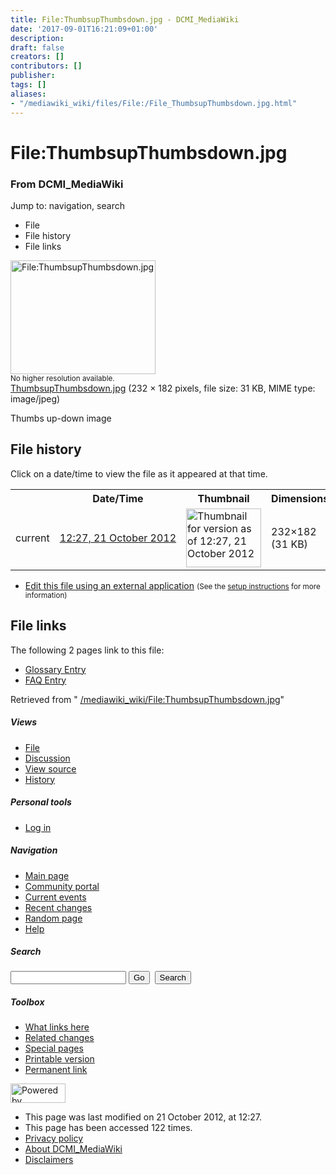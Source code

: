 ```yaml
---
title: File:ThumbsupThumbsdown.jpg - DCMI_MediaWiki
date: '2017-09-01T16:21:09+01:00'
description: 
draft: false
creators: []
contributors: []
publisher: 
tags: []
aliases:
- "/mediawiki_wiki/files/File:/File_ThumbsupThumbsdown.jpg.html"
---
```


<a id="top"></a>
# File:ThumbsupThumbsdown.jpg

### From DCMI\_MediaWiki

Jump to: navigation, search
<!-- start content -->
- File
- File history
- File links

 [<img alt="File:ThumbsupThumbsdown.jpg" src="/images/e/e8/ThumbsupThumbsdown.jpg" width="232" height="182">](/mediawiki_wiki/files/ThumbsupThumbsdown.jpg)  
<small>No higher resolution available.</small>  
 [ThumbsupThumbsdown.jpg](/images/e/e8/ThumbsupThumbsdown.jpg)‎ (232 × 182 pixels, file size: 31 KB, MIME type: image/jpeg)

Thumbs up-down image

<!-- 
NewPP limit report
Preprocessor node count: 1/1000000
Post-expand include size: 0/2097152 bytes
Template argument size: 0/2097152 bytes
Expensive parser function count: 0/100
-->
## File history

Click on a date/time to view the file as it appeared at that time.

<table class="wikitable filehistory">
  <tr>
    <td></td>
    <th>Date/Time</th>
    <th>Thumbnail</th>
    <th>Dimensions</th>
    <th>User</th>
    <th>Comment</th>
  </tr>
  <tr>
    <td>current</td>
    <td class="filehistory-selected" style="white-space: nowrap;"><a href="/mediawiki_wiki/files/ThumbsupThumbsdown.jpg">12:27, 21 October 2012</a></td>
    <td><a href="/images/e/e8/ThumbsupThumbsdown.jpg"><img alt="Thumbnail for version as of 12:27, 21 October 2012" src="/images/e/e8/ThumbsupThumbsdown.jpg" width="120" height="94"></a></td>
    <td>232×182 <span style="white-space: nowrap;">(31 KB)</span>
    </td>
    <td>
      <a href="/index.php?title=User:StuartSutton&amp;action=edit&amp;redlink=1" class="new mw-userlink" title="User:StuartSutton (page does not exist)">StuartSutton</a> <span style="white-space: nowrap;"> <span class="mw-usertoollinks">(<a href="/index.php?title=User_talk:StuartSutton&amp;action=edit&amp;redlink=1" class="new" title="User talk:StuartSutton (page does not exist)">Talk</a> | <a href="/index.php/Special:Contributions/StuartSutton" title="Special:Contributions/StuartSutton">contribs</a>)</span></span>
    </td>
    <td> <span class="comment">(Thumbs up-down image)</span>
    </td>
  </tr>
</table>

  

- [Edit this file using an external application](/index.php?title=File:ThumbsupThumbsdown.jpg&action=edit&externaledit=true&mode=file "File:ThumbsupThumbsdown.jpg") <small>(See the <a href="http://www.mediawiki.org/wiki/Manual:External_editors" class="external text" rel="nofollow">setup instructions</a> for more information)</small>

## File links

The following 2 pages link to this file:

- [Glossary Entry](/index.php/Glossary_Entry "Glossary Entry")
- [FAQ Entry](/index.php/FAQ_Entry "FAQ Entry")

Retrieved from " [/mediawiki_wiki/File:ThumbsupThumbsdown.jpg](/mediawiki_wiki/files/File:/File:ThumbsupThumbsdown.jpg.html)"

<!-- end content -->

##### Views

- [File](/mediawiki_wiki/files/File:/File:ThumbsupThumbsdown.jpg.html)
- [Discussion](/index.php?title=File_talk:ThumbsupThumbsdown.jpg&action=edit&redlink=1 "Discussion about the content page [t]")
- [View source](/index.php?title=File:ThumbsupThumbsdown.jpg&action=edit "This page is protected.
You can view its source [e]")
- [History](/index.php?title=File:ThumbsupThumbsdown.jpg&action=history "Past revisions of this page [h]")

##### Personal tools

- [Log in](/index.php?title=Special:UserLogin&returnto=File:ThumbsupThumbsdown.jpg "You are encouraged to log in; however, it is not mandatory [o]")

<script type="text/javascript"> if (window.isMSIE55) fixalpha(); </script>

##### Navigation

- [Main page](/index.php/Main_Page "Visit the main page [z]")
- [Community portal](/index.php/DCMI_MediaWiki:Community_portal "About the project, what you can do, where to find things")
- [Current events](/index.php/DCMI_MediaWiki:Current_events "Find background information on current events")
- [Recent changes](/index.php/Special:RecentChanges "The list of recent changes in the wiki [r]")
- [Random page](/index.php/Special:Random "Load a random page [x]")
- [Help](/index.php/Help:Contents "The place to find out")

##### <label for="searchInput">Search</label>

<form action="/index.php" id="searchform">
				<input type="hidden" name="title" value="Special:Search">
				<input id="searchInput" title="Search DCMI_MediaWiki" accesskey="f" type="search" name="search">
				<input type="submit" name="go" class="searchButton" id="searchGoButton" value="Go" title="Go to a page with this exact name if exists"> 
				<input type="submit" name="fulltext" class="searchButton" id="mw-searchButton" value="Search" title="Search the pages for this text">
			</form>

##### Toolbox

- [What links here](/index.php/Special:WhatLinksHere/File:ThumbsupThumbsdown.jpg "List of all wiki pages that link here [j]")
- [Related changes](/index.php/Special:RecentChangesLinked/File:ThumbsupThumbsdown.jpg "Recent changes in pages linked from this page [k]")
- [Special pages](/index.php/Special:SpecialPages "List of all special pages [q]")
- [Printable version](/index.php?title=File:ThumbsupThumbsdown.jpg&printable=yes "Printable version of this page [p]")
- [Permanent link](/index.php?title=File:ThumbsupThumbsdown.jpg&oldid=4284 "Permanent link to this revision of the page")

<!-- end of the left (by default at least) column -->

 [<img src="/skins/common/images/poweredby_mediawiki_88x31.png" height="31" width="88" alt="Powered by MediaWiki">](http://www.mediawiki.org/)

- This page was last modified on 21 October 2012, at 12:27.
- This page has been accessed 122 times.
- [Privacy policy](/index.php/DCMI_MediaWiki:Privacy_policy "DCMI MediaWiki:Privacy policy")
- [About DCMI\_MediaWiki](/index.php/DCMI_MediaWiki:About "DCMI MediaWiki:About")
- [Disclaimers](/index.php/DCMI_MediaWiki:General_disclaimer "DCMI MediaWiki:General disclaimer")

<script>if (window.runOnloadHook) runOnloadHook();</script><!-- Served in 0.449 secs. -->
